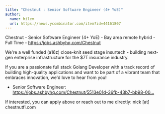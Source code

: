 ```yaml
---
title: "Chestnut : Senior Software Engineer (4+ YoE)"
author:
  name: hilem
  url: https://news.ycombinator.com/item?id=44161807
---
```


<JobNavigation />

Chestnut - Senior Software Engineer (4+ YoE) - Bay area remote hybrid - Full Time - <a href="https:&#x2F;&#x2F;jobs.ashbyhq.com&#x2F;Chestnut" rel="nofollow">https:&#x2F;&#x2F;jobs.ashbyhq.com&#x2F;Chestnut</a>

We&#x27;re a well funded (a16z) close-knit seed stage insurtech - building next-gen enterprise infrastructure for the $7T insurance industry.

If you are a passionate full stack Golang Developer with a track record of building high-quality applications and want to be part of a vibrant team that embraces innovation, we&#x27;d love to hear from you!

* Senior Software Engineer: <a href="https:&#x2F;&#x2F;jobs.ashbyhq.com&#x2F;Chestnut&#x2F;5513e01d-36fb-43b7-bb98-00536ed75886" rel="nofollow">https:&#x2F;&#x2F;jobs.ashbyhq.com&#x2F;Chestnut&#x2F;5513e01d-36fb-43b7-bb98-00...</a>

If interested, you can apply above or reach out to me directly: nick [at] chestnutfi.com
<JobApplication />
